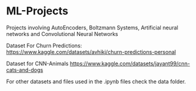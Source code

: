 # ML-Projects
Projects involving AutoEncoders, Boltzmann Systems, Artificial neural networks and Convolutional Neural Networks

Dataset For Churn Predictions:
https://www.kaggle.com/datasets/avhikj/churn-predictions-personal

Dataset for CNN-Animals
https://www.kaggle.com/datasets/jayant99/cnn-cats-and-dogs

For other datasets  and files used in the .ipynb files check the data folder. 
